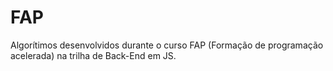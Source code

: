 # FAP
Algorítimos desenvolvidos durante o curso FAP (Formação de programação acelerada) na trilha de Back-End em JS.
